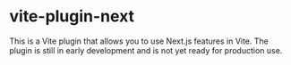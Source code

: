 # vite-plugin-next

This is a Vite plugin that allows you to use Next.js features in Vite. The plugin is still in early development and is not yet ready for production use.
